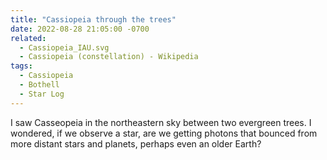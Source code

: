 ```yaml
---
title: "Cassiopeia through the trees"
date: 2022-08-28 21:05:00 -0700
related:
  - Cassiopeia_IAU.svg
  - Cassiopeia (constellation) - Wikipedia
tags:
  - Cassiopeia
  - Bothell
  - Star Log
---
```

I saw Casseopeia in the northeastern sky between two evergreen trees. I wondered, if we observe a star, are we getting photons that bounced from more distant stars and planets, perhaps even an older Earth? 